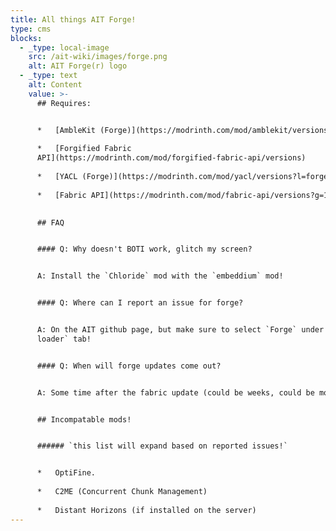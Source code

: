 ```yaml
---
title: All things AIT Forge!
type: cms
blocks:
  - _type: local-image
    src: /ait-wiki/images/forge.png
    alt: AIT Forge(r) logo
  - _type: text
    alt: Content
    value: >-
      ## Requires:


      *   [AmbleKit (Forge)](https://modrinth.com/mod/amblekit/versions?l=forge)
          
      *   [Forgified Fabric
      API](https://modrinth.com/mod/forgified-fabric-api/versions)
          
      *   [YACL (Forge)](https://modrinth.com/mod/yacl/versions?l=forge)
          
      *   [Fabric API](https://modrinth.com/mod/fabric-api/versions?g=1.20.1)
          

      ## FAQ


      #### Q: Why doesn't BOTI work, glitch my screen?


      A: Install the `Chloride` mod with the `embeddium` mod!


      #### Q: Where can I report an issue for forge?


      A: On the AIT github page, but make sure to select `Forge` under the `Mod
      loader` tab!


      #### Q: When will forge updates come out?


      A: Some time after the fabric update (could be weeks, could be months).


      ## Incompatable mods!


      ###### `this list will expand based on reported issues!`


      *   OptiFine.
          
      *   C2ME (Concurrent Chunk Management)
          
      *   Distant Horizons (if installed on the server)
---
```

